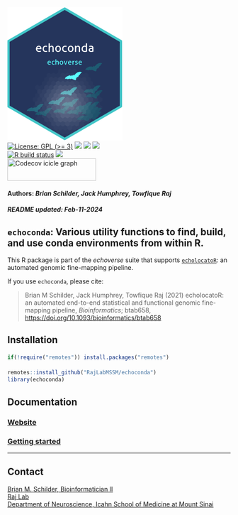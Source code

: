 <img src='https://github.com/RajLabMSSM/echoconda/raw/main/inst/hex/hex.png' title='Hex sticker for echoconda' height='300'><br>
[![License: GPL (\>=
3)](https://img.shields.io/badge/license-GPL%20(%3E=%203)-blue.svg)](https://cran.r-project.org/web/licenses/GPL%20(%3E=%203))
[![](https://img.shields.io/badge/devel%20version-0.99.10-black.svg)](https://github.com/RajLabMSSM/echoconda)
[![](https://img.shields.io/github/languages/code-size/RajLabMSSM/echoconda.svg)](https://github.com/RajLabMSSM/echoconda)
[![](https://img.shields.io/github/last-commit/RajLabMSSM/echoconda.svg)](https://github.com/RajLabMSSM/echoconda/commits/main)
<br> [![R build
status](https://github.com/RajLabMSSM/echoconda/workflows/rworkflows/badge.svg)](https://github.com/RajLabMSSM/echoconda/actions)
[![](https://codecov.io/gh/RajLabMSSM/echoconda/branch/main/graph/badge.svg)](https://app.codecov.io/gh/RajLabMSSM/echoconda)
<br>
<a href='https://app.codecov.io/gh/RajLabMSSM/echoconda/tree/main' target='_blank'><img src='https://codecov.io/gh/RajLabMSSM/echoconda/branch/main/graphs/icicle.svg' title='Codecov icicle graph' width='200' height='50' style='vertical-align: top;'></a>  
<h4>  
Authors: <i>Brian Schilder, Jack Humphrey, Towfique Raj</i>  
</h4>
<h5>  
README updated: <i>Feb-11-2024</i>  
</h5>

## `echoconda`: Various utility functions to find, build, and use conda environments from within R.

This R package is part of the *echoverse* suite that supports
[`echolocatoR`](https://github.com/RajLabMSSM/echolocatoR): an automated
genomic fine-mapping pipeline.

If you use `echoconda`, please cite:

> Brian M Schilder, Jack Humphrey, Towfique Raj (2021) echolocatoR: an
> automated end-to-end statistical and functional genomic fine-mapping
> pipeline, *Bioinformatics*; btab658,
> <https://doi.org/10.1093/bioinformatics/btab658>

## Installation

``` r
if(!require("remotes")) install.packages("remotes")

remotes::install_github("RajLabMSSM/echoconda")
library(echoconda)
```

## Documentation

### [Website](https://rajlabmssm.github.io/echoconda)

### [Getting started](https://rajlabmssm.github.io/echoconda/articles/echoconda)

<hr>

## Contact

<a href="https://bschilder.github.io/BMSchilder/" target="_blank">Brian
M. Schilder, Bioinformatician II</a>  
<a href="https://rajlab.org" target="_blank">Raj Lab</a>  
<a href="https://icahn.mssm.edu/about/departments/neuroscience" target="_blank">Department
of Neuroscience, Icahn School of Medicine at Mount Sinai</a>
